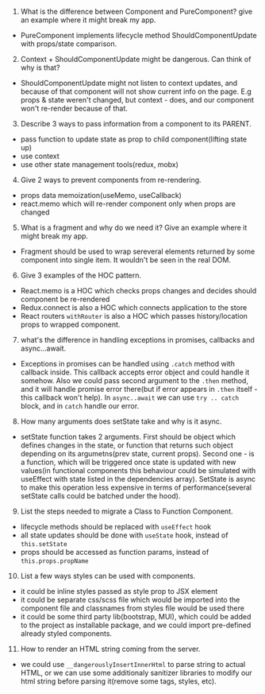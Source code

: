 1. What is the difference between Component and PureComponent? give an example where it might break my app.

- PureComponent implements lifecycle method ShouldComponentUpdate with props/state comparison.
2. Context + ShouldComponentUpdate might be dangerous. Can think of why is that?
- ShouldComponentUpdate might not listen to context updates, and because of that component will not show current info on the page. E.g props & state weren't changed, but context - does, and our component won't re-render because of that.
3. Describe 3 ways to pass information from a component to its PARENT.
  - pass function to update state as prop to child component(lifting state up)
  - use context
  - use other state management tools(redux, mobx)
4. Give 2 ways to prevent components from re-rendering.
  - props data memoization(useMemo, useCallback)
  - react.memo which will re-render component only when props are changed
5. What is a fragment and why do we need it? Give an example where it might break my app.
  - Fragment should be used to wrap sereveral elements returned by some component into single item. It wouldn't be seen in the real DOM.
6. Give 3 examples of the HOC pattern.
  - React.memo is a HOC which checks props changes and decides should component be re-rendered
  - Redux.connect is also a HOC which connects application to the store
  - React routers `withRouter` is also a HOC which passes history/location props to wrapped component.
7. what's the difference in handling exceptions in promises, callbacks and async...await.
- Exceptions in promises can be handled using `.catch` method with callback inside. This callback accepts error object and could handle it somehow. Also we could pass second argument to the `.then` method, and it will handle promise error there(but if error appears in `.then` itself - this callback won't help). In `async..await` we can use `try .. catch` block, and in `catch` handle our error.
8. How many arguments does setState take and why is it async.
  - setState function takes 2 arguments. First should be object which defines changes in the state, or function that returns such object depending on its argumetns(prev state, current props). Second one - is a function, which will be triggered once state is updated with new values(in functional components this behaviour could be simulated with useEffect with state listed in the dependencies array). SetState is async to make this operation less expensive in terms of performance(several setState calls could be batched under the hood).
9. List the steps needed to migrate a Class to Function Component.
  - lifecycle methods should be replaced with `useEffect` hook
  - all state updates should be done with `useState` hook, instead of `this.setState`
  - props should be accessed as function params, instead of `this.props.propName`
10. List a few ways styles can be used with components.
  - it could be inline styles passed as style prop to JSX element
  - it could be separate css/scss file which would be imported into the component file and classnames from styles file would be used there
  - it could be some third party lib(bootstrap, MUI), which could be added to the project as installable package, and we could import pre-defined already styled components.
11. How to render an HTML string coming from the server.
  - we could use `__dangerouslyInsertInnerHtml` to parse string to actual HTML, or we can use some additionaly sanitizer libraries to modify our html string before parsing it(remove some tags, styles, etc).
